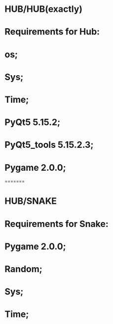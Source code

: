 # HUB/HUB(exactly)
# Requirements for Hub:
# os;
# Sys;
# Time;
# PyQt5 5.15.2;
# PyQt5_tools 5.15.2.3;
# Pygame 2.0.0;
=======
# HUB/SNAKE
# Requirements for Snake:
# Pygame 2.0.0;
# Random;
# Sys;
# Time;

